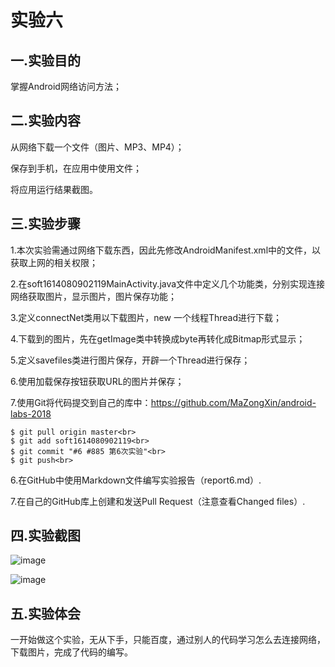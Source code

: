 # 实验六

## 一.实验目的

掌握Android网络访问方法；

## 二.实验内容

从网络下载一个文件（图片、MP3、MP4）；

保存到手机，在应用中使用文件；

将应用运行结果截图。

## 三.实验步骤

1.本次实验需通过网络下载东西，因此先修改AndroidManifest.xml中的文件，以获取上网的相关权限；

2.在soft1614080902119MainActivity.java文件中定义几个功能类，分别实现连接网络获取图片，显示图片，图片保存功能；

3.定义connectNet类用以下载图片，new 一个线程Thread进行下载；

4.下载到的图片，先在getImage类中转换成byte再转化成Bitmap形式显示；

5.定义savefiles类进行图片保存，开辟一个Thread进行保存；

6.使用加载保存按钮获取URL的图片并保存；

7.使用Git将代码提交到自己的库中：https://github.com/MaZongXin/android-labs-2018

	$ git pull origin master<br>
   	$ git add soft1614080902119<br>
   	$ git commit "#6 #885 第6次实验"<br>
   	$ git push<br>

6.在GitHub中使用Markdown文件编写实验报告（report6.md）.

7.在自己的GitHub库上创建和发送Pull Request（注意查看Changed files）.
## 四.实验截图
![image](https://github.com/Kehp/android-labs-2018/blob/master/Soft1609081602308/MyApplication6/%E5%AE%9E%E9%AA%8C6%E6%88%AA%E5%9B%BE2.png)

![image](https://github.com/Kehp/android-labs-2018/blob/master/Soft1609081602308/MyApplication6/%E5%AE%9E%E9%AA%8C6%E6%88%AA%E5%9B%BE1.png)

## 五.实验体会

一开始做这个实验，无从下手，只能百度，通过别人的代码学习怎么去连接网络，下载图片，完成了代码的编写。